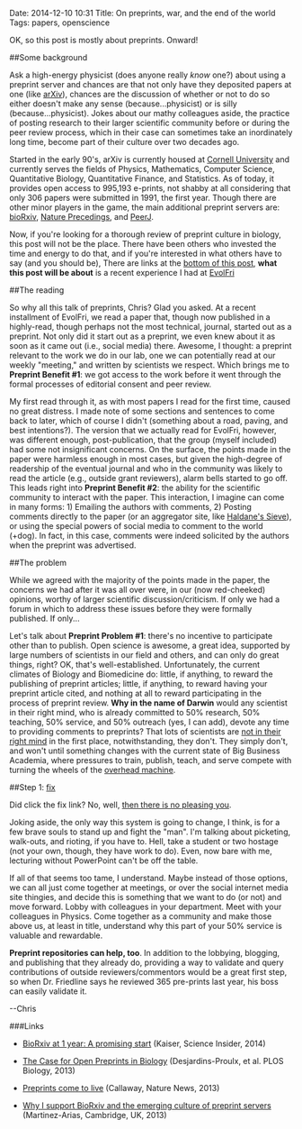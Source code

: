 Date: 2014-12-10 10:31
Title: On preprints, war, and the end of the world
Tags: papers, openscience

OK, so this post is mostly about preprints.  Onward!

##Some background

Ask a high-energy physicist (does anyone really *know* one?) about using a
preprint server and chances are that not only have they deposited papers at one
(like [arXiv](http://www.arxiv.org)), chances are the discussion of whether or
not to do so either doesn't make any sense (because...physicist) or is silly
(because...physicist). Jokes about our mathy colleagues aside, the practice of
posting research to their larger scientific community before or during the peer
review process, which in their case can sometimes take an inordinately long
time, become part of their culture over two decades ago. 

Started in the early 90's, arXiv is currently housed at
[Cornell University](http://www.cornell.edu) and currently serves the fields of
Physics, Mathematics, Computer Science, Quantitative Biology, Quantitative
Finance, and Statistics.  As of today, it provides open access to 995,193
e-prints, not shabby at all considering that only 306 papers were submitted in
1991, the first year. Though there are other minor players in the game, the main
additional preprint servers are: [bioRxiv](http://www.biorxiv.org),
[Nature Precedings](http://precedings.nature.com), and
[PeerJ](http://www.peerj.com).

Now, if you're looking for a thorough review of preprint culture in biology,
this post will not be the place. There have been others who invested the time
and energy to do that, and if you're interested in what others have to say (and
you should be), There are links at the <a href="#links">bottom of this post</a>,
**what this post will be about** is a recent experience I had at
[EvolFri](http://evolfri.blogspot.com)

##The reading

So why all this talk of preprints, Chris? Glad you asked. At a recent
installment of EvolFri, we read a paper that, though now published in a
highly-read, though perhaps not the most technical, journal, started out as a
preprint.  Not only did it start out as a preprint, we even knew about it as
soon as it came out (i.e., social media) there. Awesome, I thought: a preprint
relevant to the work we do in our lab, one we can potentially read at our
weekly "meeting," and written by scientists we respect.  Which brings me to
**Preprint Benefit #1**: we got access to the work before it went through
the formal processes of editorial consent and peer review.

My first read through it, as with most papers I read for the first time, caused
no great distress. I made note of some sections and sentences to come back to
later, which of course I didn't (something about a road, paving, and best
intentions?). The version that we actually read for EvolFri, however, was
different enough, post-publication, that the group (myself included) had some
not insignificant concerns. On the surface, the points made in the paper were
harmless enough in most cases, but given the high-degree of readership of the
eventual journal and who in the community was likely to read the article (e.g.,
outside grant reviewers), alarm bells started to go off. This leads right into
**Preprint Benefit #2**: the ability for the scientific community to interact
with the paper. This interaction, I imagine can come in many forms: 1) Emailing
the authors with comments, 2) Posting comments directly to the paper (or an
aggregator site, like [Haldane's Sieve](http://www.haldanessieve.org)), or using
the special powers of social media to comment to the world (+dog). In fact, in
this case, comments were indeed solicited by the authors when the preprint was
advertised.

##The problem

While we agreed with the majority of the points made in the paper, the concerns
we had after it was all over were, in our (now red-cheeked) opinions, worthy of
larger scientific discussion/criticism. If only we had a forum in which to
address these issues before they were formally published. If only...

Let's talk about **Preprint Problem #1**: there's no incentive to participate
other than to publish. Open science is awesome, a great idea, supported by large
numbers of scientists in our field and others, and can only do great things,
right? OK, that's well-established. Unfortunately, the current climates of
Biology and Biomedicine do: little, if anything, to reward the publishing of
preprint articles; little, if anything, to reward having your preprint article
cited, and nothing at all to reward participating in the process of preprint
review. **Why in the name of Darwin** would any scientist in their right mind,
who is already committed to 50% research, 50% teaching, 50% service, and 50%
outreach (yes, I can add), devote any time to providing comments to preprints?
That lots of scientists are [not in their right mind](http://bit.ly/12N0mPN) in
the first place, notwithstanding, they don't.  They simply don't, and won't
until something changes with the current state of Big Business Academia, where
pressures to train, publish, teach, and serve compete with turning the wheels
of the [overhead machine](http://bit.ly/1ByOjEF).

##Step 1: [fix](https://www.youtube.com/watch?v=sKFRSL4wpcY&spfreload=10)

Did click the fix link?  No, well,
[then there is no pleasing you](https://www.youtube.com/watch?v=JjLmY0SxoWM).

Joking aside, the only way this system is going to change, I think, is
for a few brave souls to stand up and fight the "man".  I'm talking about
picketing, walk-outs, and rioting, if you have to.  Hell, take a
student or two hostage (not your own, though, they have work to do). Even,
now bare with me, lecturing without PowerPoint can't be off the table.

If all of that seems too tame, I understand. Maybe instead of those options, we
can all just come together at meetings, or over the social internet media site
thingies, and decide this is something that we want to do (or not) and move
forward. Lobby with colleagues in your department. Meet with your colleagues in
Physics. Come together as a community and make those above us, at least in
title, understand why this part of your 50% service is valuable and rewardable.

**Preprint repositories can help, too**. In addition to the lobbying, blogging,
and publishing that they already do, providing a way to validate and query
contributions of outside reviewers/commentors would be a great first step, so
when Dr. Friedline says he reviewed 365 pre-prints last year, his boss can
easily validate it.

--Chris

###Links
<a id="links">

*  [BioRxiv at 1 year: A promising start](http://news.sciencemag.org/biology/2014/11/biorxiv-1-year-promising-start)
   (Kaiser, Science Insider, 2014)

*  [The Case for Open Preprints in Biology](http://www.plosbiology.org/article/info:doi%2F10.1371%2Fjournal.pbio.1001563#s4) (Desjardins-Proulx, et al. PLOS Biology, 2013)

*  [Preprints come to live](http://www.nature.com/news/preprints-come-to-life-1.14140) (Callaway, Nature News, 2013)

*  [Why I support BioRxiv and the emerging culture of preprint servers](http://amapress.gen.cam.ac.uk/?p=1316) (Martinez-Arias, Cambridge, UK, 2013)
